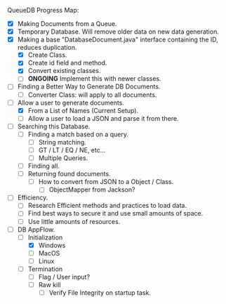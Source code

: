 
QueueDB Progress Map:
- [x] Making Documents from a Queue.
- [x] Temporary Database. Will remove older data on new data generation.
- [x] Making a base "DatabaseDocument.java" interface containing the ID, reduces duplication.
    - [x] Create Class.
    - [x] Create id field and method.
    - [x] Convert existing classes.
    - [ ] **ONGOING** Implement this with newer classes.
- [ ] Finding a Better Way to Generate DB Documents.
    - [ ] Converter Class: will apply to all documents.
- [ ] Allow a user to generate documents.
    - [x] From a List of Names (Current Setup).
    - [ ] Allow a user to load a JSON and parse it from there.
- [ ] Searching this Database.
    - [ ] Finding a match based on a query.
        - [ ] String matching.
        - [ ] GT / LT / EQ / NE, etc...
        - [ ] Multiple Queries.
    - [ ] Finding all.
    - [ ] Returning found documents.
        - [ ] How to convert from JSON to a Object / Class.
            - [ ] ObjectMapper from Jackson?
- [ ] Efficiency.
    - [ ] Research Efficient methods and practices to load data.
    - [ ] Find best ways to secure it and use small amounts of space.
    - [ ] Use little amounts of resources.
- [ ] DB AppFlow.
    - [ ] Initialization
        - [x] Windows
        - [ ] MacOS
        - [ ] Linux
    - [ ] Termination
        - [ ] Flag / User input?
        - [ ] Raw kill
            - [ ] Verify File Integrity on startup task.
